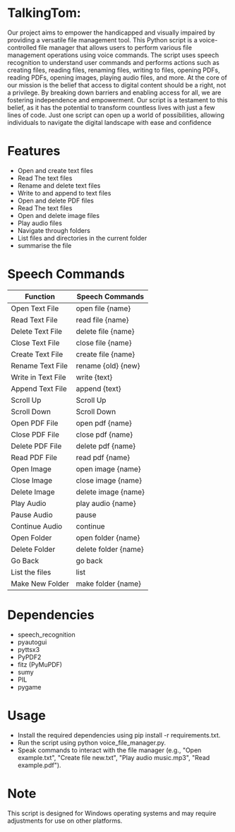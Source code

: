 # **TalkingTom**:

Our project aims to empower the handicapped and visually impaired by providing a versatile file management tool. This Python script is a voice-controlled file manager that allows users to perform various file management operations using voice commands. The script uses speech recognition to understand user commands and performs actions such as creating files, reading files, renaming files, writing to files, opening PDFs, reading PDFs, opening images, playing audio files, and more. At the core of our mission is the belief that access to digital content should be a right, not a privilege. By breaking down barriers and enabling access for all, we are fostering independence and empowerment. Our script is a testament to this belief, as it has the potential to transform countless lives with just a few lines of code. Just one script can open up a world of possibilities, allowing individuals to navigate the digital landscape with ease and confidence

# **Features**
- Open and create text files
- Read The text files
- Rename and delete text files
- Write to and append to text files
- Open and delete PDF files
- Read The text files
- Open and delete image files
- Play audio files
- Navigate through folders
- List files and directories in the current folder
- summarise the file

# **Speech Commands**
| **Function** | **Speech Commands** |
|-------|-----|
| Open Text File | open file {name}  | 
| Read Text File | read file {name} |
| Delete Text File   | delete file {name}  | 
| Close Text File | close file {name}  |
| Create Text File | create file {name}  |
| Rename Text File | rename {old} {new}  |
| Write in Text File | write {text}  |
| Append Text File | append {text}  |
| Scroll Up | Scroll Up  |
| Scroll Down | Scroll Down  |
| Open PDF File | open pdf {name} |
| Close PDF File | close pdf {name} |
| Delete PDF File | delete pdf {name} |
| Read PDF File | read pdf {name} |
| Open Image | open image {name} |
| Close Image | close image {name} |
| Delete Image | delete image {name} |
| Play Audio | play audio {name} |
| Pause Audio | pause  |
| Continue Audio | continue |
| Open Folder | open folder {name} |
| Delete Folder | delete folder {name} |
| Go Back | go back |
| List the files | list |
| Make New Folder | make folder {name} |




# **Dependencies**
- speech_recognition
- pyautogui
- pyttsx3
- PyPDF2
- fitz (PyMuPDF)
- sumy
- PIL
- pygame
# **Usage**
- Install the required dependencies using pip install -r requirements.txt.
- Run the script using python voice_file_manager.py.
- Speak commands to interact with the file manager (e.g., "Open example.txt", "Create file new.txt", "Play audio music.mp3", "Read example.pdf").
# **Note**
This script is designed for Windows operating systems and may require adjustments for use on other platforms.
